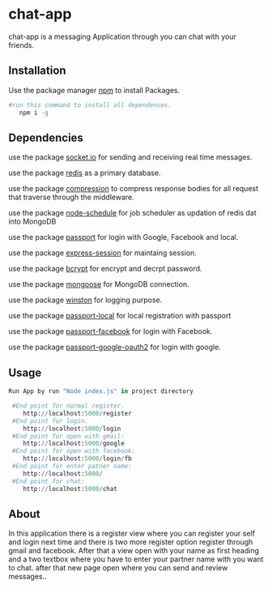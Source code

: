 # chat-app

chat-app is a messaging Application through you can chat with your friends.

## Installation

Use the package manager [npm](https://www.npmjs.com/) to install Packages.

```bash
#run this command to install all dependences.
   npm i -g
```
## Dependencies
use the package [socket.io](https://socket.io/) for sending and receiving real time messages.

use the package [redis](https://redis.io/) as a primary database.

use the package [compression](https://www.npmjs.com/package/compression) to compress response bodies for all request that traverse through the middleware.

use the package [node-schedule](https://www.npmjs.com/package/node-schedule) for job scheduler as updation of redis dat into MongoDB

use the package [passport](https://www.npmjs.com/package/passport) for login with Google, Facebook and local.
  
use the package [express-session](https://www.npmjs.com/package/express-session) for maintaing session.

use the package [bcrypt](https://www.npmjs.com/package/bcrypt) for encrypt and decrpt password.

use the package [mongoose](https://www.npmjs.com/package/mongoose) for MongoDB connection.

use the package [winston](https://www.npmjs.com/package/winston) for logging purpose.

use the package [passport-local](https://www.npmjs.com/package/passport-local) for local registration with passport

use the package [passport-facebook](https://www.npmjs.com/package/passport-facebook) for login with Facebook.

use the package [passport-google-oauth2](https://www.npmjs.com/package/passport-google-oauth2) for login with google.
## Usage

```python
Run App by run "Node index.js" in project directory

 #End point for normal register.
    http://localhost:5000/register
 #End point for login.
    http://localhost:5000/login
 #End point for open with gmail:
    http://localhost:5000/google
 #End point for open with facebook:
    http://localhost:5000/login/fb
 #End point for enter patner name:
    http://localhost:5000/
 #End point for chat:
    http://localhost:5000/chat
```

## About
 In this application there is a register view where you can register your self and login next time and there is two more register option register through gmail and facebook. After that a view open with your name as first heading and a two textbox where you have to enter your partner name with you want to chat. after that new page open where you can send and review messages..
